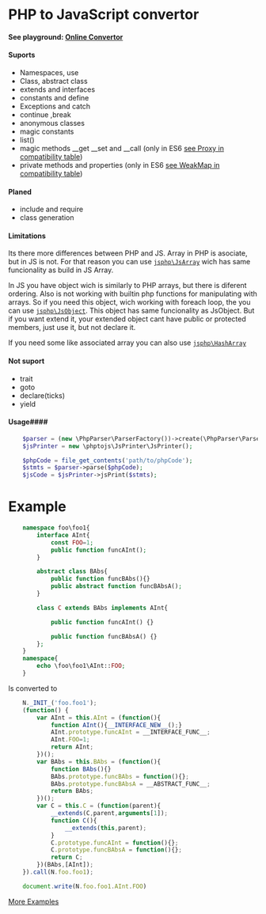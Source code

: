 PHP to JavaScript convertor
===================
#### See playground: [Online Convertor](http://phptojs.mostka.com/) ####

#### Suports ####
- Namespaces, use
- Class, abstract class
- extends and interfaces
- constants and define
- Exceptions and catch
- continue<num> ,break<num>
- anonymous classes
- magic constants
- list()
- magic methods __get __set and __call (only in ES6 [see Proxy in compatibility table](https://kangax.github.io/compat-table/es6/#test-Proxy))
- private methods and properties (only in ES6 [see WeakMap in compatibility table](https://kangax.github.io/compat-table/es6/#test-WeakMap))

#### Planed ####
- include and require
- class generation

#### Limitations ####
Its there more differences between PHP and JS. Array in PHP is asociate, but in JS is not.
 For that reason you can use [```jsphp\JsArray```](https://github.com/tito10047/PHP-to-Javascript/blob/master/test/code/jsPrinter/phpSrc/global/JsArray.js.php) wich has same funcionality as build in JS Array.
 
In JS you have object wich is similarly to PHP arrays, but there is diferent ordering. Also is not working
 with builtin php functions for manipulating with arrays. So if you need this object, wich working with
 foreach loop, the you can use [```jsphp\JsObject```](https://github.com/tito10047/PHP-to-Javascript/blob/master/test/code/jsPrinter/phpSrc/global/JsClass.js.php). This object has same funcionality as
 JsObject. But if you want extend it, your extended object cant have public or protected members, just use it, but not declare it.

If you need some like associated array you can also use [```jsphp\HashArray```](https://github.com/tito10047/PHP-to-Javascript/blob/master/test/code/jsPrinter/phpSrc/JsPrinter/array.js.php)

#### Not suport ####
- trait
- goto
- declare(ticks)
- yield

#### Usage####
```php
    $parser = (new \PhpParser\ParserFactory())->create(\PhpParser\ParserFactory::PREFER_PHP7);
    $jsPrinter = new \phptojs\JsPrinter\JsPrinter();

    $phpCode = file_get_contents('path/to/phpCode');
    $stmts = $parser->parse($phpCode);
    $jsCode = $jsPrinter->jsPrint($stmts);
```
Example
===================

```php
    namespace foo\foo1{
        interface AInt{
            const FOO=1;
            public function funcAInt();
        }

        abstract class BAbs{
            public function funcBAbs(){}
            public abstract function funcBAbsA();
        }

        class C extends BAbs implements AInt{

            public function funcAInt() {}

            public function funcBAbsA() {}
        };
    }
    namespace{
        echo \foo\foo1\AInt::FOO;
    }
```

Is converted to
```javascript
    N._INIT_('foo.foo1');
    (function() {
        var AInt = this.AInt = (function(){
            function AInt(){__INTERFACE_NEW__();}
            AInt.prototype.funcAInt = __INTERFACE_FUNC__;
            AInt.FOO=1;
            return AInt;
        })();
        var BAbs = this.BAbs = (function(){
            function BAbs(){}
            BAbs.prototype.funcBAbs = function(){};
            BAbs.prototype.funcBAbsA = __ABSTRACT_FUNC__;
            return BAbs;
        })();
        var C = this.C = (function(parent){
            __extends(C,parent,arguments[1]);
            function C(){
                __extends(this,parent);
            }
            C.prototype.funcAInt = function(){};
            C.prototype.funcBAbsA = function(){};
            return C;
        })(BAbs,[AInt]);
    }).call(N.foo.foo1);

    document.write(N.foo.foo1.AInt.FOO)
```
[More Examples](https://github.com/tito10047/PhpTpJs/tree/master/test/code/jsPrinter/jsSrc/generated/NonPrivate)
